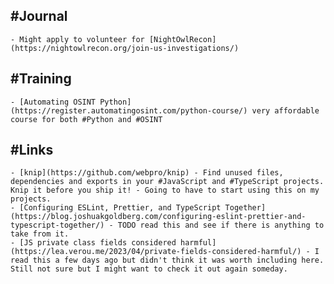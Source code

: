 ## #Journal
	- Might apply to volunteer for [NightOwlRecon](https://nightowlrecon.org/join-us-investigations/)
## #Training
	- [Automating OSINT Python](https://register.automatingosint.com/python-course/) very affordable course for both #Python and #OSINT
## #Links
	- [knip](https://github.com/webpro/knip) - Find unused files, dependencies and exports in your #JavaScript and #TypeScript projects. Knip it before you ship it! - Going to have to start using this on my projects.
	- [Configuring ESLint, Prettier, and TypeScript Together](https://blog.joshuakgoldberg.com/configuring-eslint-prettier-and-typescript-together/) - TODO read this and see if there is anything to take from it.
	- [JS private class fields considered harmful](https://lea.verou.me/2023/04/private-fields-considered-harmful/) - I read this a few days ago but didn't think it was worth including here. Still not sure but I might want to check it out again someday.